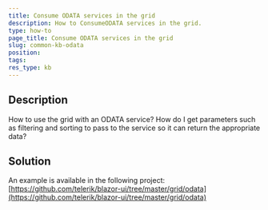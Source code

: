 ```yaml
---
title: Consume ODATA services in the grid
description: How to ConsumeODATA services in the grid.
type: how-to
page_title: Consume ODATA services in the grid
slug: common-kb-odata
position: 
tags: 
res_type: kb
---
```



## Description

How to use the grid with an ODATA service? How do I get parameters such as filtering and sorting to pass to the service so it can return the appropriate data?


## Solution

An example is available in the following project: [https://github.com/telerik/blazor-ui/tree/master/grid/odata](https://github.com/telerik/blazor-ui/tree/master/grid/odata)
